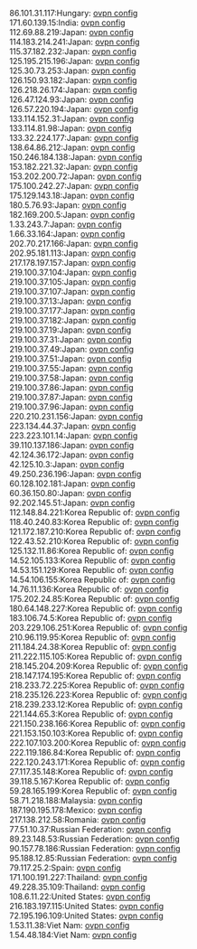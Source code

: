 86.101.31.117:Hungary: [ovpn config](vpn/86_101_31_117.ovpn)  
171.60.139.15:India: [ovpn config](vpn/171_60_139_15.ovpn)  
112.69.88.219:Japan: [ovpn config](vpn/112_69_88_219.ovpn)  
114.183.214.241:Japan: [ovpn config](vpn/114_183_214_241.ovpn)  
115.37.182.232:Japan: [ovpn config](vpn/115_37_182_232.ovpn)  
125.195.215.196:Japan: [ovpn config](vpn/125_195_215_196.ovpn)  
125.30.73.253:Japan: [ovpn config](vpn/125_30_73_253.ovpn)  
126.150.93.182:Japan: [ovpn config](vpn/126_150_93_182.ovpn)  
126.218.26.174:Japan: [ovpn config](vpn/126_218_26_174.ovpn)  
126.47.124.93:Japan: [ovpn config](vpn/126_47_124_93.ovpn)  
126.57.220.194:Japan: [ovpn config](vpn/126_57_220_194.ovpn)  
133.114.152.31:Japan: [ovpn config](vpn/133_114_152_31.ovpn)  
133.114.81.98:Japan: [ovpn config](vpn/133_114_81_98.ovpn)  
133.32.224.177:Japan: [ovpn config](vpn/133_32_224_177.ovpn)  
138.64.86.212:Japan: [ovpn config](vpn/138_64_86_212.ovpn)  
150.246.184.138:Japan: [ovpn config](vpn/150_246_184_138.ovpn)  
153.182.221.32:Japan: [ovpn config](vpn/153_182_221_32.ovpn)  
153.202.200.72:Japan: [ovpn config](vpn/153_202_200_72.ovpn)  
175.100.242.27:Japan: [ovpn config](vpn/175_100_242_27.ovpn)  
175.129.143.18:Japan: [ovpn config](vpn/175_129_143_18.ovpn)  
180.5.76.93:Japan: [ovpn config](vpn/180_5_76_93.ovpn)  
182.169.200.5:Japan: [ovpn config](vpn/182_169_200_5.ovpn)  
1.33.243.7:Japan: [ovpn config](vpn/1_33_243_7.ovpn)  
1.66.33.164:Japan: [ovpn config](vpn/1_66_33_164.ovpn)  
202.70.217.166:Japan: [ovpn config](vpn/202_70_217_166.ovpn)  
202.95.181.113:Japan: [ovpn config](vpn/202_95_181_113.ovpn)  
217.178.197.157:Japan: [ovpn config](vpn/217_178_197_157.ovpn)  
219.100.37.104:Japan: [ovpn config](vpn/219_100_37_104.ovpn)  
219.100.37.105:Japan: [ovpn config](vpn/219_100_37_105.ovpn)  
219.100.37.107:Japan: [ovpn config](vpn/219_100_37_107.ovpn)  
219.100.37.13:Japan: [ovpn config](vpn/219_100_37_13.ovpn)  
219.100.37.177:Japan: [ovpn config](vpn/219_100_37_177.ovpn)  
219.100.37.182:Japan: [ovpn config](vpn/219_100_37_182.ovpn)  
219.100.37.19:Japan: [ovpn config](vpn/219_100_37_19.ovpn)  
219.100.37.31:Japan: [ovpn config](vpn/219_100_37_31.ovpn)  
219.100.37.49:Japan: [ovpn config](vpn/219_100_37_49.ovpn)  
219.100.37.51:Japan: [ovpn config](vpn/219_100_37_51.ovpn)  
219.100.37.55:Japan: [ovpn config](vpn/219_100_37_55.ovpn)  
219.100.37.58:Japan: [ovpn config](vpn/219_100_37_58.ovpn)  
219.100.37.86:Japan: [ovpn config](vpn/219_100_37_86.ovpn)  
219.100.37.87:Japan: [ovpn config](vpn/219_100_37_87.ovpn)  
219.100.37.96:Japan: [ovpn config](vpn/219_100_37_96.ovpn)  
220.210.231.156:Japan: [ovpn config](vpn/220_210_231_156.ovpn)  
223.134.44.37:Japan: [ovpn config](vpn/223_134_44_37.ovpn)  
223.223.101.14:Japan: [ovpn config](vpn/223_223_101_14.ovpn)  
39.110.137.186:Japan: [ovpn config](vpn/39_110_137_186.ovpn)  
42.124.36.172:Japan: [ovpn config](vpn/42_124_36_172.ovpn)  
42.125.10.3:Japan: [ovpn config](vpn/42_125_10_3.ovpn)  
49.250.236.196:Japan: [ovpn config](vpn/49_250_236_196.ovpn)  
60.128.102.181:Japan: [ovpn config](vpn/60_128_102_181.ovpn)  
60.36.150.80:Japan: [ovpn config](vpn/60_36_150_80.ovpn)  
92.202.145.51:Japan: [ovpn config](vpn/92_202_145_51.ovpn)  
112.148.84.221:Korea Republic of: [ovpn config](vpn/112_148_84_221.ovpn)  
118.40.240.83:Korea Republic of: [ovpn config](vpn/118_40_240_83.ovpn)  
121.172.187.210:Korea Republic of: [ovpn config](vpn/121_172_187_210.ovpn)  
122.43.52.210:Korea Republic of: [ovpn config](vpn/122_43_52_210.ovpn)  
125.132.11.86:Korea Republic of: [ovpn config](vpn/125_132_11_86.ovpn)  
14.52.105.133:Korea Republic of: [ovpn config](vpn/14_52_105_133.ovpn)  
14.53.151.129:Korea Republic of: [ovpn config](vpn/14_53_151_129.ovpn)  
14.54.106.155:Korea Republic of: [ovpn config](vpn/14_54_106_155.ovpn)  
14.76.11.136:Korea Republic of: [ovpn config](vpn/14_76_11_136.ovpn)  
175.202.24.85:Korea Republic of: [ovpn config](vpn/175_202_24_85.ovpn)  
180.64.148.227:Korea Republic of: [ovpn config](vpn/180_64_148_227.ovpn)  
183.106.74.5:Korea Republic of: [ovpn config](vpn/183_106_74_5.ovpn)  
203.229.106.251:Korea Republic of: [ovpn config](vpn/203_229_106_251.ovpn)  
210.96.119.95:Korea Republic of: [ovpn config](vpn/210_96_119_95.ovpn)  
211.184.24.38:Korea Republic of: [ovpn config](vpn/211_184_24_38.ovpn)  
211.222.115.105:Korea Republic of: [ovpn config](vpn/211_222_115_105.ovpn)  
218.145.204.209:Korea Republic of: [ovpn config](vpn/218_145_204_209.ovpn)  
218.147.174.195:Korea Republic of: [ovpn config](vpn/218_147_174_195.ovpn)  
218.233.72.225:Korea Republic of: [ovpn config](vpn/218_233_72_225.ovpn)  
218.235.126.223:Korea Republic of: [ovpn config](vpn/218_235_126_223.ovpn)  
218.239.233.12:Korea Republic of: [ovpn config](vpn/218_239_233_12.ovpn)  
221.144.65.3:Korea Republic of: [ovpn config](vpn/221_144_65_3.ovpn)  
221.150.238.166:Korea Republic of: [ovpn config](vpn/221_150_238_166.ovpn)  
221.153.150.103:Korea Republic of: [ovpn config](vpn/221_153_150_103.ovpn)  
222.107.103.200:Korea Republic of: [ovpn config](vpn/222_107_103_200.ovpn)  
222.119.186.84:Korea Republic of: [ovpn config](vpn/222_119_186_84.ovpn)  
222.120.243.171:Korea Republic of: [ovpn config](vpn/222_120_243_171.ovpn)  
27.117.35.148:Korea Republic of: [ovpn config](vpn/27_117_35_148.ovpn)  
39.118.5.167:Korea Republic of: [ovpn config](vpn/39_118_5_167.ovpn)  
59.28.165.199:Korea Republic of: [ovpn config](vpn/59_28_165_199.ovpn)  
58.71.218.188:Malaysia: [ovpn config](vpn/58_71_218_188.ovpn)  
187.190.195.178:Mexico: [ovpn config](vpn/187_190_195_178.ovpn)  
217.138.212.58:Romania: [ovpn config](vpn/217_138_212_58.ovpn)  
77.51.10.37:Russian Federation: [ovpn config](vpn/77_51_10_37.ovpn)  
89.23.148.53:Russian Federation: [ovpn config](vpn/89_23_148_53.ovpn)  
90.157.78.186:Russian Federation: [ovpn config](vpn/90_157_78_186.ovpn)  
95.188.12.85:Russian Federation: [ovpn config](vpn/95_188_12_85.ovpn)  
79.117.25.2:Spain: [ovpn config](vpn/79_117_25_2.ovpn)  
171.100.191.227:Thailand: [ovpn config](vpn/171_100_191_227.ovpn)  
49.228.35.109:Thailand: [ovpn config](vpn/49_228_35_109.ovpn)  
108.6.11.22:United States: [ovpn config](vpn/108_6_11_22.ovpn)  
216.183.197.115:United States: [ovpn config](vpn/216_183_197_115.ovpn)  
72.195.196.109:United States: [ovpn config](vpn/72_195_196_109.ovpn)  
1.53.11.38:Viet Nam: [ovpn config](vpn/1_53_11_38.ovpn)  
1.54.48.184:Viet Nam: [ovpn config](vpn/1_54_48_184.ovpn)  
